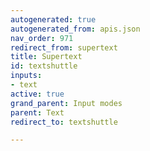```yaml
---
autogenerated: true
autogenerated_from: apis.json
nav_order: 971
redirect_from: supertext
title: Supertext
id: textshuttle
inputs:
- text
active: true
grand_parent: Input modes
parent: Text
redirect_to: textshuttle

---
```


